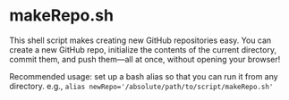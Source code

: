 makeRepo.sh
===========

This shell script makes creating new GitHub repositories easy. You can create a new GitHub repo, initialize the contents of the current directory, commit them, and push them&mdash;all at once, without opening your browser!

Recommended usage: set up a bash alias so that you can run it from any directory. 
e.g., `alias newRepo='/absolute/path/to/script/makeRepo.sh'`